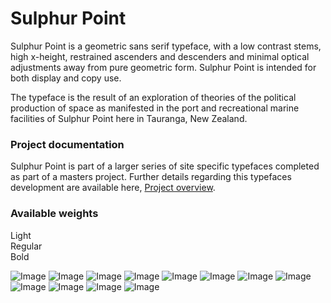 # Sulphur Point

Sulphur Point is a geometric sans serif typeface, with a low contrast stems, high x-height, restrained ascenders and descenders and minimal optical adjustments away from pure geometric form. Sulphur Point is intended for both display and copy use.

The typeface is the result of an exploration of theories of the political production of space as manifested in the port and recreational marine facilities of Sulphur Point here in Tauranga, New Zealand.

### Project documentation
Sulphur Point is part of a larger series of site specific typefaces completed as part of a masters project. Further details regarding this typefaces development are available here, [Project overview](docs/project-overview.md).

### Available weights
Light   
Regular  
Bold   

![Image](images/sp-cover.png)
![Image](images/sp.jpg)
![Image](images/sp2.jpg)
![Image](images/sp3.jpg)
![Image](images/sp4.jpg)
![Image](images/sp5.jpg)
![Image](images/sp6.jpg)
![Image](images/sp7.jpg)
![Image](images/sp8.jpg)
![Image](images/sp9.jpg)
![Image](images/sp10.jpg)
![Image](images/sp11.jpg)
